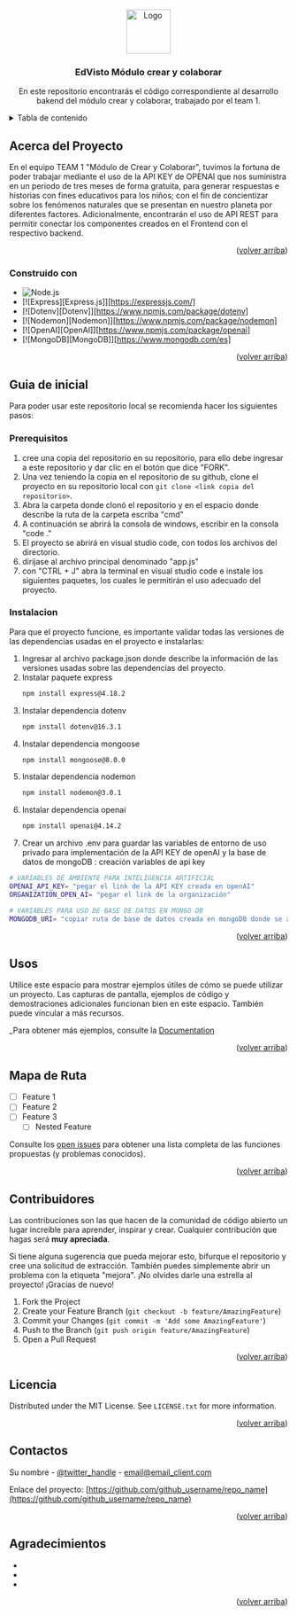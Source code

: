 <a name="readme-top"></a>


<!-- PROJECT LOGO -->
<br />
<div align="center">
  <a href="https://github.com/github_username/repo_name">
    <img src="images/logo.png" alt="Logo" width="80" height="80">
  </a>

<h3 align="center">EdVisto Módulo crear y colaborar </h3>

  <p align="center">
    En este repositorio encontrarás el código correspondiente al desarrollo bakend del módulo crear y colaborar, trabajado por el team 1.
  </p>
</div>



<!-- TABLE OF CONTENTS -->
<details>
  <summary>Tabla de contenido</summary>
  <ol>
    <li>
      <a href="#about-the-project">Acerca del proyecto</a>
      <ul>
        <li><a href="#built-with">Construido con</a></li>
      </ul>
    </li>
    <li>
      <a href="#getting-started">Guia de inicial</a>
      <ul>
        <li><a href="#prerequisites">Prerequisitos</a></li>
        <li><a href="#installation">Instalación</a></li>
      </ul>
    </li>
    <li><a href="#usage">Uso</a></li>
    <li><a href="#roadmap">Mapa de Rutas</a></li>
    <li><a href="#contributing">Contribuyentes</a></li>
    <li><a href="#license">Licencia</a></li>
    <li><a href="#contact">Contactos</a></li>
    <li><a href="#acknowledgments">Agradecimientos</a></li>
  </ol>
</details>



<!-- ABOUT THE PROJECT -->
## Acerca del Proyecto

En el equipo TEAM 1 "Módulo de Crear y Colaborar", tuvimos la fortuna de poder trabajar mediante el uso de la API KEY de OPENAI que nos suministra en un periodo de tres meses de forma gratuita, para generar respuestas e historias con fines educativos para los niños; con el fin de concientizar sobre los fenómenos naturales que se presentan en nuestro planeta por diferentes factores. Adicionalmente, encontrarán el uso de API REST para permitir conectar los componentes creados en el Frontend con el respectivo backend.

<p align="right">(<a href="#readme-top">volver arriba</a>)</p>


### Construido con

* ![Node.js](https://nodejs.org/en)
* [![Express][Express.js]][https://expressjs.com/]
* [![Dotenv][Dotenv]][https://www.npmjs.com/package/dotenv]
* [![Nodemon][Nodemon]][https://www.npmjs.com/package/nodemon]
* [![OpenAI][OpenAI]][https://www.npmjs.com/package/openai]
* [![MongoDB][MongoDB]][https://www.mongodb.com/es]

<p align="right">(<a href="#readme-top">volver arriba</a>)</p>



<!-- GETTING STARTED -->
## Guia de inicial

Para poder usar este repositorio local se recomienda hacer los siguientes pasos:

### Prerequisitos

1. cree una copia del repositorio en su repositorio, para ello debe ingresar a este repositorio y dar clic en el botón que dice "FORK".
2. Una vez teniendo la copia en el repositorio de su github, clone el proyecto en su repositorio local con `git clone <link copia del repositorio>`.
3. Abra la carpeta donde clonó el repositorio y en el espacio donde describe la ruta de la carpeta escriba "cmd"
4. A continuación se abrirá la consola de windows, escribir en la consola "code ." 
5. El proyecto se abrirá en visual studio code, con todos los archivos del directorio.
6. dirijase al archivo principal denominado "app.js"
7. con "CTRL + J" abra la terminal en visual studio code e instale los siguientes paquetes, los cuales le permitirán el uso adecuado del proyecto.


### Instalacion

Para que el proyecto funcione, es importante validar todas las versiones de las dependencias usadas en el proyecto e instalarlas:
1. Ingresar al archivo package.json donde describe la información de las versiones usadas sobre las dependencias del proyecto.
2. Instalar paquete express
   ```sh
   npm install express@4.18.2
   ```
3. Instalar dependencia dotenv
   ```sh
   npm install dotenv@16.3.1
   ```
4. Instalar dependencia mongoose
   ```sh
   npm install mongoose@8.0.0
   ```
5. Instalar dependencia nodemon
   ```sh
   npm install nodemon@3.0.1
   ```
6. Instalar dependencia openai
   ```sh
   npm install openai@4.14.2
   ```
7. Crear un archivo .env para guardar las variables de entorno de uso privado para implementación de la API KEY de openAI y la base de datos de mongoDB :
creación variables de api key
```sh
# VARIABLES DE AMBIENTE PARA INTELIGENCIA ARTIFICIAL
OPENAI_API_KEY= "pegar el link de la API KEY creada en openAI"
ORGANIZATION_OPEN_AI= "pegar el link de la organización"

# VARIABLES PARA USO DE BASE DE DATOS EN MONGO DB
MONGODB_URI= "copiar ruta de base de datos creada en mongoDB donde se almacenará toda la información respectiva."
```

<p align="right">(<a href="#readme-top">volver arriba</a>)</p>



<!-- USAGE EXAMPLES -->
## Usos

Utilice este espacio para mostrar ejemplos útiles de cómo se puede utilizar un proyecto. Las capturas de pantalla, ejemplos de código y demostraciones adicionales funcionan bien en este espacio. También puede vincular a más recursos.

_Para obtener más ejemplos, consulte la [Documentation](https://example.com)

<p align="right">(<a href="#readme-top">volver arriba</a>)</p>



<!-- ROADMAP -->
## Mapa de Ruta

- [ ] Feature 1
- [ ] Feature 2
- [ ] Feature 3
    - [ ] Nested Feature

Consulte los  [open issues](https://github.com/github_username/repo_name/issues) para obtener una lista completa de las funciones propuestas (y problemas conocidos).

<p align="right">(<a href="#readme-top">volver arriba</a>)</p>



<!-- CONTRIBUTING -->
## Contribuidores

Las contribuciones son las que hacen de la comunidad de código abierto un lugar increíble para aprender, inspirar y crear. Cualquier contribución que hagas será **muy apreciada**.

Si tiene alguna sugerencia que pueda mejorar esto, bifurque el repositorio y cree una solicitud de extracción. También puedes simplemente abrir un problema con la etiqueta "mejora".
¡No olvides darle una estrella al proyecto! ¡Gracias de nuevo!

1. Fork the Project
2. Create your Feature Branch (`git checkout -b feature/AmazingFeature`)
3. Commit your Changes (`git commit -m 'Add some AmazingFeature'`)
4. Push to the Branch (`git push origin feature/AmazingFeature`)
5. Open a Pull Request

<p align="right">(<a href="#readme-top">volver arriba</a>)</p>



<!-- LICENSE -->
## Licencia

Distributed under the MIT License. See `LICENSE.txt` for more information.

<p align="right">(<a href="#readme-top">volver arriba</a>)</p>



<!-- CONTACT -->
## Contactos

Su nombre - [@twitter_handle](https://twitter.com/twitter_handle) - email@email_client.com

Enlace del proyecto: [https://github.com/github_username/repo_name](https://github.com/github_username/repo_name)

<p align="right">(<a href="#readme-top">volver arriba</a>)</p>



<!-- ACKNOWLEDGMENTS -->
## Agradecimientos

* []()
* []()
* []()

<p align="right">(<a href="#readme-top">volver arriba</a>)</p>



<!-- MARKDOWN LINKS & IMAGES -->
<!-- https://www.markdownguide.org/basic-syntax/#reference-style-links -->
[contributors-shield]: https://img.shields.io/github/contributors/github_username/repo_name.svg?style=for-the-badge
[contributors-url]: https://github.com/github_username/repo_name/graphs/contributors
[forks-shield]: https://img.shields.io/github/forks/github_username/repo_name.svg?style=for-the-badge
[forks-url]: https://github.com/github_username/repo_name/network/members
[stars-shield]: https://img.shields.io/github/stars/github_username/repo_name.svg?style=for-the-badge
[stars-url]: https://github.com/github_username/repo_name/stargazers
[issues-shield]: https://img.shields.io/github/issues/github_username/repo_name.svg?style=for-the-badge
[issues-url]: https://github.com/github_username/repo_name/issues
[license-shield]: https://img.shields.io/github/license/github_username/repo_name.svg?style=for-the-badge
[license-url]: https://github.com/github_username/repo_name/blob/master/LICENSE.txt
[linkedin-shield]: https://img.shields.io/badge/-LinkedIn-black.svg?style=for-the-badge&logo=linkedin&colorB=555
[linkedin-url]: https://linkedin.com/in/linkedin_username
[product-screenshot]: images/screenshot.png
[Next.js]: https://img.shields.io/badge/next.js-000000?style=for-the-badge&logo=nextdotjs&logoColor=white
[Next-url]: https://nextjs.org/
[React.js]: https://img.shields.io/badge/React-20232A?style=for-the-badge&logo=react&logoColor=61DAFB
[React-url]: https://reactjs.org/
[Vue.js]: https://img.shields.io/badge/Vue.js-35495E?style=for-the-badge&logo=vuedotjs&logoColor=4FC08D
[Vue-url]: https://vuejs.org/
[Angular.io]: https://img.shields.io/badge/Angular-DD0031?style=for-the-badge&logo=angular&logoColor=white
[Angular-url]: https://angular.io/
[Svelte.dev]: https://img.shields.io/badge/Svelte-4A4A55?style=for-the-badge&logo=svelte&logoColor=FF3E00
[Svelte-url]: https://svelte.dev/
[Laravel.com]: https://img.shields.io/badge/Laravel-FF2D20?style=for-the-badge&logo=laravel&logoColor=white
[Laravel-url]: https://laravel.com
[Bootstrap.com]: https://img.shields.io/badge/Bootstrap-563D7C?style=for-the-badge&logo=bootstrap&logoColor=white
[Bootstrap-url]: https://getbootstrap.com
[JQuery.com]: https://img.shields.io/badge/jQuery-0769AD?style=for-the-badge&logo=jquery&logoColor=white
[JQuery-url]: https://jquery.com 



